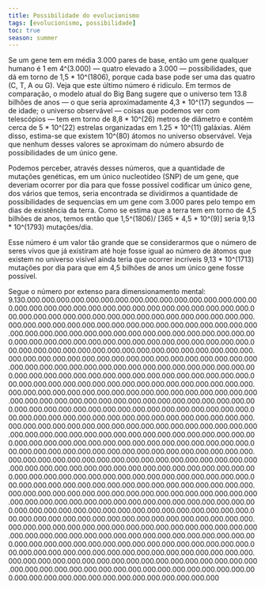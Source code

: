 ```yaml
---
title: Possibilidade do evolucionismo
tags: [evolucionismo, possibilidade]
toc: true
season: summer
---
```


Se um gene tem em média 3.000 pares de base, então um gene qualquer humano é 1 em 4^(3.000) — quatro elevado a 3.000 — possibilidades, que dá em torno de 1,5 * 10^(1806), porque cada base pode ser uma das quatro (C, T, A ou G). Veja que este último número é ridiculo. Em termos de comparação, o modelo atual do Big Bang sugere que o universo tem 13.8 bilhões de anos — o que seria aproximadamente 4,3 * 10^(17) segundos — de idade; o universo observável — coisas que podemos ver com telescópios — tem em torno de 8,8 * 10^(26) metros de diâmetro e contém cerca de 5 * 10^(22) estrelas organizadas em 1.25 * 10^(11) galáxias. Além disso, estima-se que existem 10^(80) átomos no universo observável. Veja que nenhum desses valores se aproximam do número absurdo de possibilidades de um único gene.

Podemos perceber, através desses números, que a quantidade de mutações genéticas, em um único nucleotídeo (SNP) de um gene, que deveriam ocorrer por dia para que fosse possível codificar um único gene, dos vários que temos, seria encontrada se dividirmos a quantidade de possibilidades de sequencias em um gene com 3.000 pares pelo tempo em dias de existência da terra. Como se estima que a terra tem em torno de 4,5 bilhões de anos, temos então que 1,5^(1806)/ \[365 * 4,5 * 10^(9)\] seria 9,13 * 10^(1793) mutações/dia.

Esse número é um valor tão grande que se considerarmos que o número de seres vivos que já existiram até hoje fosse igual ao número de átomos que existem no universo visível ainda teria que ocorrer incríveis 9,13 * 10^(1713) mutações por dia para que em 4,5 bilhões de anos um único gene fosse possível.

Segue o número por extenso para dimensionamento mental:
9.130.000.000.000.000.000.000.000.000.000.000.000.000.000.000.000.000.000.000.000.000.000.000.000.000.000.000.000.000.000.000.000.000.000.000.000.000.000.000.000.000.000.000.000.000.000.000.000.000.000.000.000.000.000.000.000.000.000.000.000.000.000.000.000.000.000.000.000.000.000.000.000.000.000.000.000.000.000.000.000.000.000.000.000.000.000.000.000.000.000.000.000.000.000.000.000.000.000.000.000.000.000.000.000.000.000.000.000.000.000.000.000.000.000.000.000.000.000.000.000.000.000.000.000.000.000.000.000.000.000.000.000.000.000.000.000.000.000.000.000.000.000.000.000.000.000.000.000.000.000.000.000.000.000.000.000.000.000.000.000.000.000.000.000.000.000.000.000.000.000.000.000.000.000.000.000.000.000.000.000.000.000.000.000.000.000.000.000.000.000.000.000.000.000.000.000.000.000.000.000.000.000.000.000.000.000.000.000.000.000.000.000.000.000.000.000.000.000.000.000.000.000.000.000.000.000.000.000.000.000.000.000.000.000.000.000.000.000.000.000.000.000.000.000.000.000.000.000.000.000.000.000.000.000.000.000.000.000.000.000.000.000.000.000.000.000.000.000.000.000.000.000.000.000.000.000.000.000.000.000.000.000.000.000.000.000.000.000.000.000.000.000.000.000.000.000.000.000.000.000.000.000.000.000.000.000.000.000.000.000.000.000.000.000.000.000.000.000.000.000.000.000.000.000.000.000.000.000.000.000.000.000.000.000.000.000.000.000.000.000.000.000.000.000.000.000.000.000.000.000.000.000.000.000.000.000.000.000.000.000.000.000.000.000.000.000.000.000.000.000.000.000.000.000.000.000.000.000.000.000.000.000.000.000.000.000.000.000.000.000.000.000.000.000.000.000.000.000.000.000.000.000.000.000.000.000.000.000.000.000.000.000.000.000.000.000.000.000.000.000.000.000.000.000.000.000.000.000.000.000.000.000.000.000.000.000.000.000.000.000.000.000.000.000.000.000.000.000.000.000.000.000.000.000.000.000.000.000.000.000.000.000.000.000.000.000.000.000.000.000.000.000.000.000.000.000.000.000.000.000.000.000.000.000.000.000.000.000.000.000.000.000.000.000.000.000.000.000.000.000.000.000.000.000.000.000.000.000.000.000.000.000.000.000.000.000.000.000.000.000.000.000.000.000.000.000.000.000.000.000.000.000.000.000.000.000.000.000.000.000.000.000.000.000.000.000.000.000.000.000.000.000.000.000.000.000.000.000.000.000.000.000.000.000.000.000.000